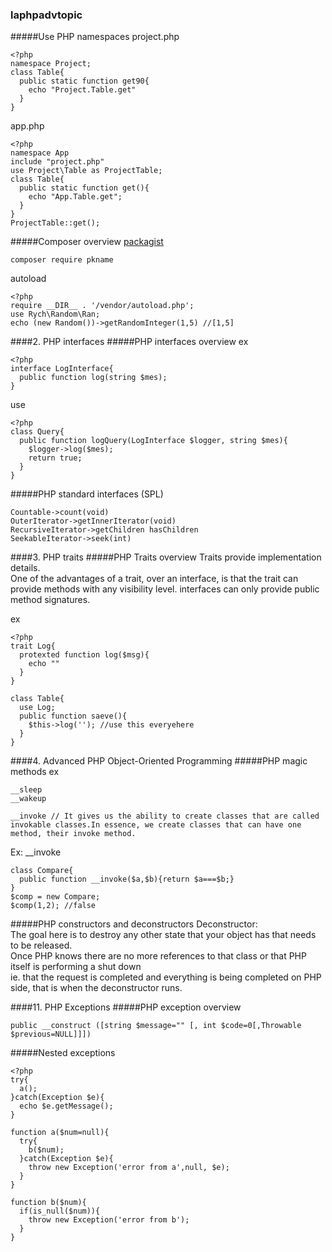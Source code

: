 ### laphpadvtopic
#####Use PHP namespaces
project.php
```
<?php
namespace Project;
class Table{
  public static function get90{
    echo "Project.Table.get" 
  }
}
```

app.php
```
<?php
namespace App
include "project.php"
use Project\Table as ProjectTable;
class Table{
  public static function get(){
    echo "App.Table.get";
  }
}
ProjectTable::get();
```
#####Composer overview
[packagist](http://packagist.com)
```
composer require pkname
```
autoload
```
<?php
require __DIR__ . '/vendor/autoload.php';
use Rych\Random\Ran;
echo (new Random())->getRandomInteger(1,5) //[1,5]
```

####2. PHP interfaces
#####PHP interfaces overview
ex
```
<?php 
interface LogInterface{
  public function log(string $mes);
}
```
use
```
<?php
class Query{
  public function logQuery(LogInterface $logger, string $mes){
    $logger->log($mes);
    return true;
  }
}
```
#####PHP standard interfaces (SPL)
```
Countable->count(void)
OuterIterator->getInnerIterator(void)
RecursiveIterator->getChildren hasChildren
SeekableIterator->seek(int)
```
####3. PHP traits
#####PHP Traits overview
Traits provide implementation details.  
One of the advantages of a trait, over an interface, is that the trait can provide methods with any visibility level. interfaces can only provide public method signatures.  

ex
```
<?php
trait Log{
  protexted function log($msg){
    echo ""
  }
}

class Table{
  use Log;
  public function saeve(){
    $this->log(''); //use this everyehere
  }
}
```
####4. Advanced PHP Object-Oriented Programming
#####PHP magic methods
ex
```
__sleep
__wakeup
```
```
__invoke // It gives us the ability to create classes that are called invokable classes.In essence, we create classes that can have one method, their invoke method.
```
Ex: __invoke
```
class Compare{
  public function __invoke($a,$b){return $a===$b;}
}
$comp = new Compare;
$comp(1,2); //false
```
#####PHP constructors and deconstructors
Deconstructor:  
The goal here is to destroy any other state that your object has that needs to be released.  
Once PHP knows there are no more references to that class or that PHP itself is performing a shut down  
ie. that the request is completed and everything is being completed on PHP side, that is when the deconstructor runs.  

####11. PHP Exceptions
#####PHP exception overview
```
public __construct ([string $message="" [, int $code=0[,Throwable $previous=NULL]]])
```

#####Nested exceptions
```
<?php
try{
  a();
}catch(Exception $e){
  echo $e.getMessage();
}

function a($num=null){
  try{
    b($num);
  }catch(Exception $e){
    throw new Exception('error from a',null, $e);
  }
}

function b($num){
  if(is_null($num)){
    throw new Exception('error from b');
  }
}
```
